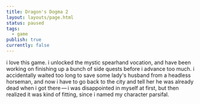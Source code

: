 ```yaml
---
title: Dragon's Dogma 2
layout: layouts/page.html
status: paused
tags:
  - game
publish: true
currently: false
---
```

i love this game. i unlocked the mystic spearhand vocation, and have been working on finishing up a bunch of side quests before i advance too much. i accidentally waited too long to save some lady's husband from a headless horseman, and now i have to go back to the city and tell her he was already dead when i got there — i was disappointed in myself at first, but then realized it was kind of fitting, since i named my character parsifal.